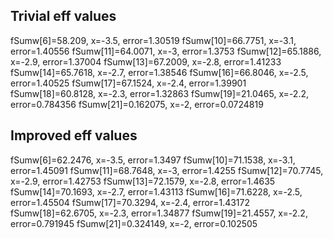 ## Trivial eff values

 fSumw[6]=58.209, x=-3.5, error=1.30519
 fSumw[10]=66.7751, x=-3.1, error=1.40556
 fSumw[11]=64.0071, x=-3, error=1.3753
 fSumw[12]=65.1886, x=-2.9, error=1.37004
 fSumw[13]=67.2009, x=-2.8, error=1.41233
 fSumw[14]=65.7618, x=-2.7, error=1.38546
 fSumw[16]=66.8046, x=-2.5, error=1.40525
 fSumw[17]=67.1524, x=-2.4, error=1.39901
 fSumw[18]=60.8128, x=-2.3, error=1.32863
 fSumw[19]=21.0465, x=-2.2, error=0.784356
 fSumw[21]=0.162075, x=-2, error=0.0724819



## Improved eff values 
 fSumw[6]=62.2476, x=-3.5, error=1.3497
 fSumw[10]=71.1538, x=-3.1, error=1.45091
 fSumw[11]=68.7648, x=-3, error=1.4255
 fSumw[12]=70.7745, x=-2.9, error=1.42753
 fSumw[13]=72.1579, x=-2.8, error=1.4635
 fSumw[14]=70.1693, x=-2.7, error=1.43113
 fSumw[16]=71.6228, x=-2.5, error=1.45504
 fSumw[17]=70.3294, x=-2.4, error=1.43172
 fSumw[18]=62.6705, x=-2.3, error=1.34877
 fSumw[19]=21.4557, x=-2.2, error=0.791945
 fSumw[21]=0.324149, x=-2, error=0.102505
